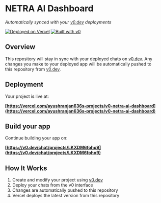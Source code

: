 # NETRA AI Dashboard

*Automatically synced with your [v0.dev](https://v0.dev) deployments*

[![Deployed on Vercel](https://img.shields.io/badge/Deployed%20on-Vercel-black?style=for-the-badge&logo=vercel)](https://vercel.com/ayushranjan636s-projects/v0-netra-ai-dashboard)
[![Built with v0](https://img.shields.io/badge/Built%20with-v0.dev-black?style=for-the-badge)](https://v0.dev/chat/projects/LKXDM6foho9)

## Overview

This repository will stay in sync with your deployed chats on [v0.dev](https://v0.dev).
Any changes you make to your deployed app will be automatically pushed to this repository from [v0.dev](https://v0.dev).

## Deployment

Your project is live at:

**[https://vercel.com/ayushranjan636s-projects/v0-netra-ai-dashboard](https://vercel.com/ayushranjan636s-projects/v0-netra-ai-dashboard)**

## Build your app

Continue building your app on:

**[https://v0.dev/chat/projects/LKXDM6foho9](https://v0.dev/chat/projects/LKXDM6foho9)**

## How It Works

1. Create and modify your project using [v0.dev](https://v0.dev)
2. Deploy your chats from the v0 interface
3. Changes are automatically pushed to this repository
4. Vercel deploys the latest version from this repository
